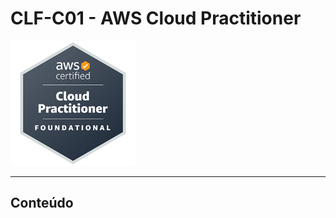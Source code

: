 # CLF-C01 - AWS Cloud Practitioner

<img src="../assets/amazon-aws-cloud-practitioner-badge.png" alt="CLF-C01 - AWS Cloud Practitioner" width="200"/>

<hr />

## Conteúdo
